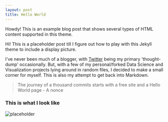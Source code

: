 ```yaml
---
layout: post
title: Hello World
---
```



<div class="message">
  Howdy! This is an example blog post that shows several types of HTML content supported in this theme.
</div>

Hi! This is a placeholder post till I figure out how to play with this Jekyll theme to include a display picture.

I've never been much of a blogger, with [Twitter](https://twitter.com/xrinivasan) being my primary 'thought-dump' occasionally. But, with a few of my personal/forked Data Science and Visualization projects lying around in random files, I decided to make a small corner for myself. This is also my attempt to get back into Markdown.

> The journey of a thousand commits starts with a free site and a Hello World page - A nonce

### This is what I look like


![placeholder](https://github.com/MayurSrinivasan/mayursrinivasan.github.io/blob/master/IMG_7508.JPG "Yosemite")

